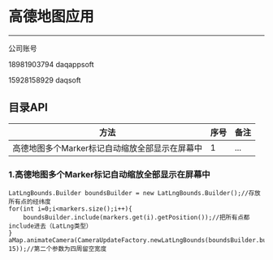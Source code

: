 # 高德地图应用

----------

公司账号

18981903794 daqappsoft

15928158929 daqsoft

## **目录API**

| 方法 | 序号 | 备注 |
| ------------- |:-------------| :-----|
| 高德地图多个Marker标记自动缩放全部显示在屏幕中|1| ... |

### **1.高德地图多个Marker标记自动缩放全部显示在屏幕中**

```
LatLngBounds.Builder boundsBuilder = new LatLngBounds.Builder();//存放所有点的经纬度
for(int i=0;i<markers.size();i++){
    boundsBuilder.include(markers.get(i).getPosition());//把所有点都include进去（LatLng类型）
}
aMap.animateCamera(CameraUpdateFactory.newLatLngBounds(boundsBuilder.build(), 15));//第二个参数为四周留空宽度

```

